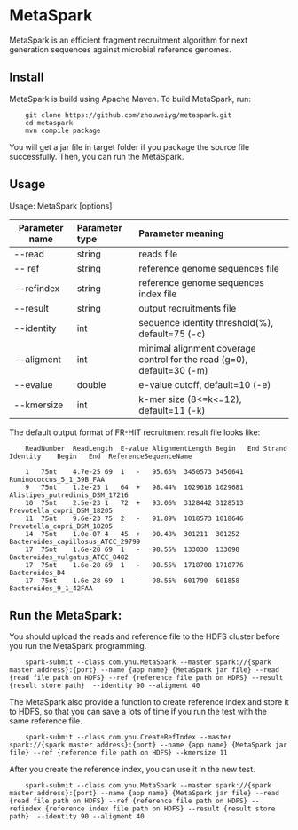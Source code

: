 MetaSpark
===========
MetaSpark is an efficient fragment recruitment algorithm for next generation sequences against microbial reference genomes.

Install
--------

MetaSpark is build using Apache Maven. To build MetaSpark, run:

        git clone https://github.com/zhouweiyg/metaspark.git
        cd metaspark
        mvn compile package

You will get a jar file in target folder if you package the source file successfully. Then, you can run the MetaSpark.

Usage
--------

Usage:   MetaSpark [options]

| Parameter name | Parameter type | Parameter meaning |
| ----- | :---- | :----- |
| --read |string	| reads file |
| -- ref | 	string |	reference genome sequences file |
| --refindex |	string |	reference genome sequences index file |
| --result | 	string |	output recruitments file |
| --identity |	int | 	sequence identity threshold(%), default=75 (-c) |
| --aligment |	int |	minimal alignment coverage control for the read (g=0), default=30 (-m) |
| --evalue | 	double |	e-value cutoff, default=10 (-e) |
| --kmersize |	int |	k-mer size (8<=k<=12), default=11 (-k) |


The default output format of FR-HIT recruitment result file looks like:

        ReadNumber	ReadLength	E-value	AlignmentLength	Begin	End	Strand	Identity	Begin	End  ReferenceSequenceName

        1	75nt	4.7e-25	69	1	-	95.65%	3450573	3450641	Ruminococcus_5_1_39B_FAA
        9	75nt	1.2e-25	1	64	+	98.44%	1029618	1029681	Alistipes_putredinis_DSM_17216
        10	75nt	2.5e-23	1	72	+	93.06%	3128442	3128513	Prevotella_copri_DSM_18205
        11	75nt	9.6e-23	75	2	-	91.89%	1018573	1018646	Prevotella_copri_DSM_18205
        14	75nt	1.0e-07	4	45	+	90.48%	301211	301252	Bacteroides_capillosus_ATCC_29799
        17	75nt	1.6e-28	69	1	-	98.55%	133030	133098	Bacteroides_vulgatus_ATCC_8482
        17	75nt	1.6e-28	69	1	-	98.55%	1718708	1718776	Bacteroides_D4
        17	75nt	1.6e-28	69	1	-	98.55%	601790	601858	Bacteroides_9_1_42FAA


Run the MetaSpark:
--------
You should upload the reads and reference file to the HDFS cluster before you run the MetaSpark programming.  

        spark-submit --class com.ynu.MetaSpark --master spark://{spark master address}:{port} --name {app name} {MetaSpark jar file} --read {read file path on HDFS} --ref {reference file path on HDFS} --result {result store path}  --identity 90 --aligment 40

The MetaSpark also provide a function to create reference index and store it to HDFS, so that you can save a lots of time if you run the test with the same reference file. 

        spark-submit --class com.ynu.CreateRefIndex --master spark://{spark master address}:{port} --name {app name} {MetaSpark jar file} --ref {reference file path on HDFS} --kmersize 11
        
After you create the reference index, you can use it in the new test.

        spark-submit --class com.ynu.MetaSpark --master spark://{spark master address}:{port} --name {app name} {MetaSpark jar file} --read {read file path on HDFS} --ref {reference file path on HDFS} --refindex {reference index file path on HDFS} --result {result store path}  --identity 90 --aligment 40

